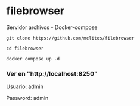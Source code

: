 # filebrowser
Servidor archivos - Docker-compose
```
git clone https://github.com/mclitos/filebrowser
```

``` 
cd filebrowser
```
``` 
docker compose up -d
```

### Ver en "http://localhost:8250"

Usuario: admin

Password: admin
